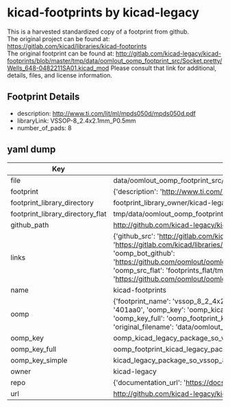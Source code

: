 # kicad-footprints by kicad-legacy  
This is a harvested standardized copy of a footprint from github.  
The original project can be found at:  
https://gitlab.com/kicad/libraries/kicad-footprints  
The original footprint can be found at:
http://gitlab.com/kicad-legacy/kicad-footprints/blob/master/tmp/data/oomlout_oomp_footprint_src/Socket.pretty/Wells_648-0482211SA01.kicad_mod
Please consult that link for additional, details, files, and license information.  
## Footprint Details
* description: http://www.ti.com/lit/ml/mpds050d/mpds050d.pdf  
* libraryLink: VSSOP-8_2.4x2.1mm_P0.5mm  
* number_of_pads: 8  
## yaml dump  
| Key | Value |  
| --- | --- |  
| file | data/oomlout_oomp_footprint_src/kicad-footprints/Package_SO.pretty/VSSOP-8_2.4x2.1mm_P0.5mm.kicad_mod |  
| footprint | {'description': 'http://www.ti.com/lit/ml/mpds050d/mpds050d.pdf', 'libraryLink': 'VSSOP-8_2.4x2.1mm_P0.5mm', 'number_of_pads': 8} |  
| footprint_library_directory | footprint_library_owner/kicad-legacy_kicad-footprints |  
| footprint_library_directory_flat | tmp/data/oomlout_oomp_footprint_src/footprints_flat/kicad_legacy_package_so_vssop_8_2_4x2_1mm_p0_5mm/working |  
| github_path | http://github.com/kicad-legacy/kicad-footprints/blob/master/tmp/data/oomlout_oomp_footprint_src/Package_SO.pretty/VSSOP-8_2.4x2.1mm_P0.5mm.kicad_mod |  
| links | {'github_src': 'http://gitlab.com/kicad-legacy/kicad-footprints/blob/master/tmp/data/oomlout_oomp_footprint_src/Socket.pretty/Wells_648-0482211SA01.kicad_mod', 'github_src_repo': 'https://gitlab.com/kicad/libraries/kicad-footprints', 'oomp_bot': 'tmp/data/oomlout_oomp_footprint_src/footprints/kicad_legacy_package_so_vssop_8_2_4x2_1mm_p0_5mm/working', 'oomp_bot_github': 'https://github.com/oomlout/oomlout_oomp_footprint_bot/tree/main/tmp/data/oomlout_oomp_footprint_src/footprints/kicad_legacy_package_so_vssop_8_2_4x2_1mm_p0_5mm/working', 'oomp_src_flat': 'footprints_flat/tmp/data/oomlout_oomp_footprint_src/footprints_flat/kicad_legacy_package_so_vssop_8_2_4x2_1mm_p0_5mm/working', 'oomp_src_flat_github': 'https://github.com/oomlout/oomlout_oomp_footprint_src/tree/main/tmp/data/oomlout_oomp_footprint_src/footprints_flat/kicad_legacy_package_so_vssop_8_2_4x2_1mm_p0_5mm/working'} |  
| name | kicad-footprints |  
| oomp | {'footprint_name': 'vssop_8_2_4x2_1mm_p0_5mm', 'library_name': 'package_so', 'md5': '401aa083a9b33c79a6fdd4d571fc445b', 'md5_10': '401aa083a9', 'md5_5': '401aa', 'md5_6': '401aa0', 'oomp_key': 'oomp_kicad_legacy_package_so_vssop_8_2_4x2_1mm_p0_5mm', 'oomp_key_extra': 'oomp_footprint_kicad_legacy_package_so_vssop_8_2_4x2_1mm_p0_5mm', 'oomp_key_full': 'oomp_footprint_kicad_legacy_package_so_vssop_8_2_4x2_1mm_p0_5mm_401aa0', 'oomp_key_simple': 'kicad_legacy_package_so_vssop_8_2_4x2_1mm_p0_5mm', 'original_filename': 'data/oomlout_oomp_footprint_src/kicad-footprints/Package_SO.pretty/VSSOP-8_2.4x2.1mm_P0.5mm.kicad_mod', 'owner_name': 'kicad_legacy'} |  
| oomp_key | oomp_kicad_legacy_package_so_vssop_8_2_4x2_1mm_p0_5mm |  
| oomp_key_full | oomp_footprint_kicad_legacy_package_so_vssop_8_2_4x2_1mm_p0_5mm |  
| oomp_key_simple | kicad_legacy_package_so_vssop_8_2_4x2_1mm_p0_5mm |  
| owner | kicad-legacy |  
| repo | {'documentation_url': 'https://docs.github.com/rest/repos/repos#get-a-repository', 'message': 'Not Found'} |  
| url | http://github.com/kicad-legacy/kicad-footprints |  

